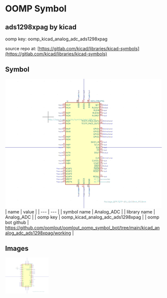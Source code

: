 # OOMP Symbol  
## ads1298xpag  by kicad  
  
oomp key: oomp_kicad_analog_adc_ads1298xpag  
  
source repo at: [https://gitlab.com/kicad/libraries/kicad-symbols](https://gitlab.com/kicad/libraries/kicad-symbols)  
## Symbol  
  
[![working.png](working_600.png)](working.png)  
| name | value | 
| --- | --- | 
| symbol name | Analog_ADC | 
| library name | Analog_ADC | 
| oomp key | oomp_kicad_analog_adc_ads1298xpag | 
| oomp bot github | https://github.com/oomlout/oomlout_oomp_symbol_bot/tree/main/kicad_analog_adc_ads1298xpag/working | 
## Images  
  
[![working.png](working_140.png)](working.png)  

